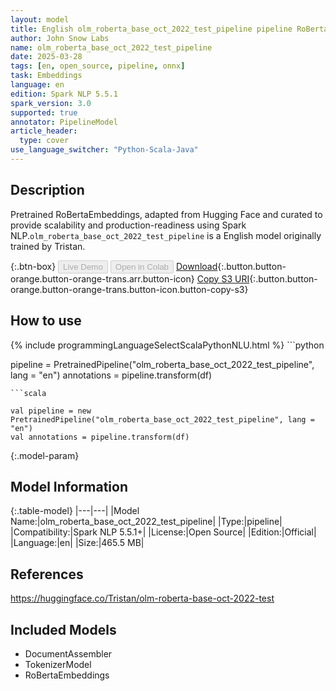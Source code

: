 ```yaml
---
layout: model
title: English olm_roberta_base_oct_2022_test_pipeline pipeline RoBertaEmbeddings from Tristan
author: John Snow Labs
name: olm_roberta_base_oct_2022_test_pipeline
date: 2025-03-28
tags: [en, open_source, pipeline, onnx]
task: Embeddings
language: en
edition: Spark NLP 5.5.1
spark_version: 3.0
supported: true
annotator: PipelineModel
article_header:
  type: cover
use_language_switcher: "Python-Scala-Java"
---
```


## Description

Pretrained RoBertaEmbeddings, adapted from Hugging Face and curated to provide scalability and production-readiness using Spark NLP.`olm_roberta_base_oct_2022_test_pipeline` is a English model originally trained by Tristan.

{:.btn-box}
<button class="button button-orange" disabled>Live Demo</button>
<button class="button button-orange" disabled>Open in Colab</button>
[Download](https://s3.amazonaws.com/auxdata.johnsnowlabs.com/public/models/olm_roberta_base_oct_2022_test_pipeline_en_5.5.1_3.0_1743127397285.zip){:.button.button-orange.button-orange-trans.arr.button-icon}
[Copy S3 URI](s3://auxdata.johnsnowlabs.com/public/models/olm_roberta_base_oct_2022_test_pipeline_en_5.5.1_3.0_1743127397285.zip){:.button.button-orange.button-orange-trans.button-icon.button-copy-s3}

## How to use



<div class="tabs-box" markdown="1">
{% include programmingLanguageSelectScalaPythonNLU.html %}
```python

pipeline = PretrainedPipeline("olm_roberta_base_oct_2022_test_pipeline", lang = "en")
annotations =  pipeline.transform(df)   

```
```scala

val pipeline = new PretrainedPipeline("olm_roberta_base_oct_2022_test_pipeline", lang = "en")
val annotations = pipeline.transform(df)

```
</div>

{:.model-param}
## Model Information

{:.table-model}
|---|---|
|Model Name:|olm_roberta_base_oct_2022_test_pipeline|
|Type:|pipeline|
|Compatibility:|Spark NLP 5.5.1+|
|License:|Open Source|
|Edition:|Official|
|Language:|en|
|Size:|465.5 MB|

## References

https://huggingface.co/Tristan/olm-roberta-base-oct-2022-test

## Included Models

- DocumentAssembler
- TokenizerModel
- RoBertaEmbeddings